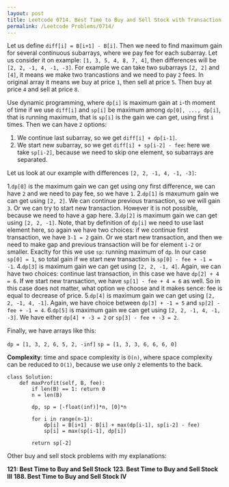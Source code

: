 ```yaml
---
layout: post
title: Leetcode 0714. Best Time to Buy and Sell Stock with Transaction Fee
permalink: /Leetcode Problems/0714/
---
```


Let us define `diff[i] = B[i+1] - B[i]`. Then we need to find maximum gain for several continuous subarrays, where we pay fee for each subarray. Let us consider it on example:
`[1, 3, 5, 4, 8, 7, 4]`, then differences will be `[2, 2, -1, 4, -1, -3]`. For example we can take two subarrays `[2, 2]` and `[4]`, it means we make two trancastions and we need to pay `2` fees. In original array it means we buy at price `1`, then sell at price `5`. Then buy at price `4` and sell at price `8`.

Use dynamic programming, where `dp[i]` is maximum gain at `i`-th moment of time if we use `diff[i]` and `sp[i]` be maximum among `dp[0], ..., dp[i]`, that is running maximum, that is `sp[i]` is the gain we can get, using first `i` times.
Then we can have `2` options:

1. We continue last subarray, so we get `diff[i] + dp[i-1]`.
2. We start new subarray, so we get `diff[i] + sp[i-2] - fee`: here we take `sp[i-2]`, because we need to skip one element, so subarrays are separated.

Let us look at our example with differences `[2, 2, -1, 4, -1, -3]`:

1.`dp[0]` is the maximum gain we can get using ony first difference, we can have `2` and we need to pay fee, so we have `1`.
2.`dp[1]` is maxumum gain we can get using `[2, 2]`. We can continue previous transaction, so we will gain `3`. Or we can try to start new transaction. However it is not possible, because we need to have a gap here.
3.`dp[2]` is maximum gain we can get using `[2, 2, -1]`. Note, that by definition of `dp[i]` we need to use last element here, so again we have two choices: if we continue first transaction, we have `3-1 = 2` gain. Or we start new transaction, and then we need to make gap and previous transaction will be for element `i-2` or smaller. Exaclty for this we use `sp`: running maximum of `dp`. In our case `sp[0] = 1`, so total gain if we start new transaction is `sp[0] - fee + -1 = -1`.
4.`dp[3]` is maximum gain we can get using `[2, 2, -1, 4]`. Again, we can have two choices: continue last transaction, in this case we have `dp[2] + 4 = 6`. If we start new transaction, we have `sp[1] - fee + 4 = 6` as well. So in this case does not matter, what option we choose and it makes sence: fee is equal to decrease of price.
5.`dp[4]` is maximum gain we can get using `[2, 2, -1, 4, -1]`. Again, we have choice between `dp[3] + -1 = 5` and `sp[2] - fee + -1 = 4`.
6.`dp[5]` is maximum gain we can get using `[2, 2, -1, 4, -1, -3]`. We have either `dp[4] + -3 = 2` or `sp[3] - fee + -3 = 2`.

Finally, we have arrays like this:

`dp = [1, 3, 2, 6, 5, 2, -inf]`
`sp = [1, 3, 3, 6, 6, 6, 0]`

**Complexity**: time and space complexity is `O(n)`, where space complexity can be reduced to `O(1)`, because we use only `2` elements to the back.

```
class Solution:
    def maxProfit(self, B, fee):
        if len(B) == 1: return 0
        n = len(B)
        
        dp, sp = [-float(inf)]*n, [0]*n

        for i in range(n-1):
            dp[i] = B[i+1] - B[i] + max(dp[i-1], sp[i-2] - fee)
            sp[i] = max(sp[i-1], dp[i])
             
        return sp[-2] 
```

Other buy and sell stock problems with my explanations:

**121: Best Time to Buy and Sell Stock**
**123. Best Time to Buy and Sell Stock III**
**188. Best Time to Buy and Sell Stock IV**
